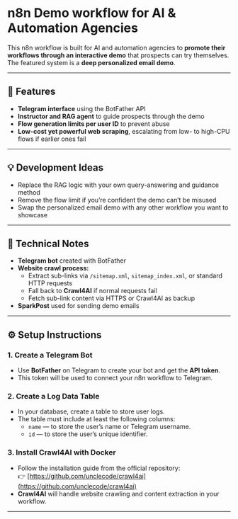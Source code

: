 # n8n Demo workflow for AI & Automation Agencies

This n8n workflow is built for AI and automation agencies to **promote their workflows through an interactive demo** that prospects can try themselves.  
The featured system is a **deep personalized email demo**.

---

## 🚀 Features

- **Telegram interface** using the BotFather API  
- **Instructor and RAG agent** to guide prospects through the demo  
- **Flow generation limits per user ID** to prevent abuse  
- **Low-cost yet powerful web scraping**, escalating from low- to high-CPU flows if earlier ones fail  

---

## 💡 Development Ideas

- Replace the RAG logic with your own query-answering and guidance method  
- Remove the flow limit if you’re confident the demo can’t be misused  
- Swap the personalized email demo with any other workflow you want to showcase  

---

## 🧠 Technical Notes

- **Telegram bot** created with BotFather  
- **Website crawl process:**
  - Extract sub-links via `/sitemap.xml`, `sitemap_index.xml`, or standard HTTP requests  
  - Fall back to **Crawl4AI** if normal requests fail  
  - Fetch sub-link content via HTTPS or Crawl4AI as backup  
- **SparkPost** used for sending demo emails  

---

## ⚙️ Setup Instructions

### 1. Create a Telegram Bot
- Use **BotFather** on Telegram to create your bot and get the **API token**.  
- This token will be used to connect your n8n workflow to Telegram.  

### 2. Create a Log Data Table
- In your database, create a table to store user logs.  
- The table must include at least the following columns:
  - `name` — to store the user’s name or Telegram username.  
  - `id` — to store the user’s unique identifier.  

### 3. Install Crawl4AI with Docker
- Follow the installation guide from the official repository:  
  👉 [https://github.com/unclecode/crawl4ai](https://github.com/unclecode/crawl4ai)  
- **Crawl4AI** will handle website crawling and content extraction in your workflow.  

---
